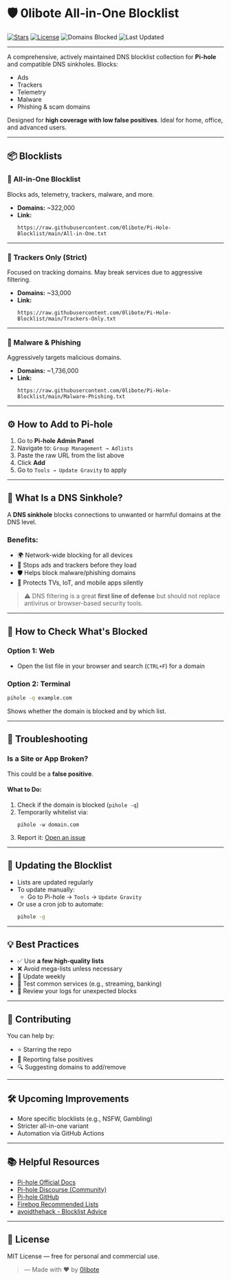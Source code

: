 # 🛡️ 0libote All-in-One Blocklist

[![Stars](https://img.shields.io/github/stars/0libote/Pi-Hole-Blocklist?style=flat-square&logo=github&color=blue)](https://github.com/0libote/Pi-Hole-Blocklist/stargazers)
[![License](https://img.shields.io/github/license/0libote/Pi-Hole-Blocklist?style=flat-square&color=blue)](LICENSE)
![Domains Blocked](https://img.shields.io/badge/Domains~322,000-blue?style=flat-square)
![Last Updated](https://img.shields.io/badge/last%20updated-02%20August%202025-blue?style=flat-square)

---

A comprehensive, actively maintained DNS blocklist collection for **Pi-hole** and compatible DNS sinkholes. Blocks:

- Ads
- Trackers
- Telemetry
- Malware
- Phishing & scam domains

Designed for **high coverage with low false positives**. Ideal for home, office, and advanced users.

---

## 📦 Blocklists

### 🔹 All-in-One Blocklist  
Blocks ads, telemetry, trackers, malware, and more.

- **Domains:** ~322,000  
- **Link:**  
  ```
  https://raw.githubusercontent.com/0libote/Pi-Hole-Blocklist/main/All-in-One.txt
  ```

---

### 🔹 Trackers Only (Strict)  
Focused on tracking domains. May break services due to aggressive filtering.

- **Domains:** ~33,000  
- **Link:**  
  ```
  https://raw.githubusercontent.com/0libote/Pi-Hole-Blocklist/main/Trackers-Only.txt
  ```

---

### 🔹 Malware & Phishing  
Aggressively targets malicious domains.

- **Domains:** ~1,736,000  
- **Link:**  
  ```
  https://raw.githubusercontent.com/0libote/Pi-Hole-Blocklist/main/Malware-Phishing.txt
  ```

---

## ⚙️ How to Add to Pi-hole

1. Go to **Pi-hole Admin Panel**
2. Navigate to: `Group Management → Adlists`
3. Paste the raw URL from the list above
4. Click **Add**
5. Go to `Tools → Update Gravity` to apply

---

## 🧱 What Is a DNS Sinkhole?

A **DNS sinkhole** blocks connections to unwanted or harmful domains at the DNS level.

### Benefits:
- 🌍 Network-wide blocking for all devices
- 🚫 Stops ads and trackers before they load
- 🛡️ Helps block malware/phishing domains
- 📵 Protects TVs, IoT, and mobile apps silently

> ⚠️ DNS filtering is a great **first line of defense** but should not replace antivirus or browser-based security tools.

---

## 🧪 How to Check What's Blocked

### Option 1: Web
- Open the list file in your browser and search (`CTRL+F`) for a domain

### Option 2: Terminal
```bash
pihole -q example.com
```
Shows whether the domain is blocked and by which list.

---

## 🚫 Troubleshooting

### Is a Site or App Broken?

This could be a **false positive**.

#### What to Do:
1. Check if the domain is blocked (`pihole -q`)
2. Temporarily whitelist via:
   ```
   pihole -w domain.com
   ```
3. Report it:
   [Open an issue](https://github.com/0libote/Pi-Hole-Blocklist/issues)

---

## 🔄 Updating the Blocklist

- Lists are updated regularly
- To update manually:
  - Go to Pi-hole → `Tools` → `Update Gravity`
- Or use a cron job to automate:
  ```bash
  pihole -g
  ```

---

## 💡 Best Practices

- ✅ Use **a few high-quality lists**
- ❌ Avoid mega-lists unless necessary
- 🔁 Update weekly
- 🧪 Test common services (e.g., streaming, banking)
- 👀 Review your logs for unexpected blocks

---

## 🙌 Contributing

You can help by:

- ⭐ Starring the repo
- 🐛 Reporting false positives
- 🔍 Suggesting domains to add/remove

---

## 🛠️ Upcoming Improvements

- More specific blocklists (e.g., NSFW, Gambling)
- Stricter all-in-one variant
- Automation via GitHub Actions

---

## 📚 Helpful Resources

- [Pi-hole Official Docs](https://docs.pi-hole.net/)
- [Pi-hole Discourse (Community)](https://discourse.pi-hole.net/)
- [Pi-hole GitHub](https://github.com/pi-hole/pi-hole)
- [Firebog Recommended Lists](https://firebog.net/)
- [avoidthehack - Blocklist Advice](https://avoidthehack.com/best-pihole-blocklists)

---

## 📜 License

MIT License — free for personal and commercial use.

> — Made with ❤️ by [0libote](https://github.com/0libote)
